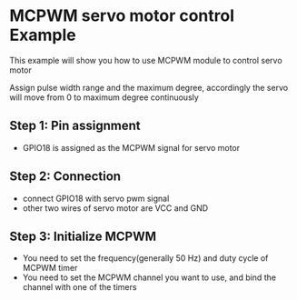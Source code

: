 # MCPWM servo motor control Example

This example will show you how to use MCPWM module to control servo motor
 
Assign pulse width range and the maximum degree, accordingly the servo will move from 0 to maximum degree continuously
 

## Step 1: Pin assignment
* GPIO18 is assigned as the MCPWM signal for servo motor 


## Step 2: Connection
* connect GPIO18 with servo pwm signal
* other two wires of servo motor are VCC and GND


## Step 3: Initialize MCPWM
* You need to set the frequency(generally 50 Hz) and duty cycle of MCPWM timer
* You need to set the MCPWM channel you want to use, and bind the channel with one of the timers

